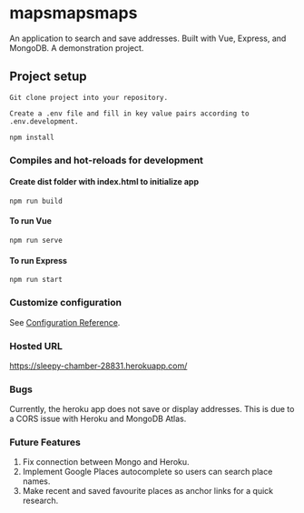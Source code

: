 # mapsmapsmaps
An application to search and save addresses. Built with Vue, Express, and MongoDB. A demonstration project. 

## Project setup
```
Git clone project into your repository.
```

```
Create a .env file and fill in key value pairs according to .env.development.
```

```
npm install
```

### Compiles and hot-reloads for development

#### Create dist folder with index.html to initialize app
```
npm run build
```

#### To run Vue
```
npm run serve
```
#### To run Express
```
npm run start
```

### Customize configuration
See [Configuration Reference](https://cli.vuejs.org/config/).

### Hosted URL 
https://sleepy-chamber-28831.herokuapp.com/

### Bugs 
Currently, the heroku app does not save or display addresses. This is due to a CORS issue with Heroku and MongoDB Atlas. 

### Future Features
1. Fix connection between Mongo and Heroku.
2. Implement Google Places autocomplete so users can search place names.
3. Make recent and saved favourite places as anchor links for a quick research.

